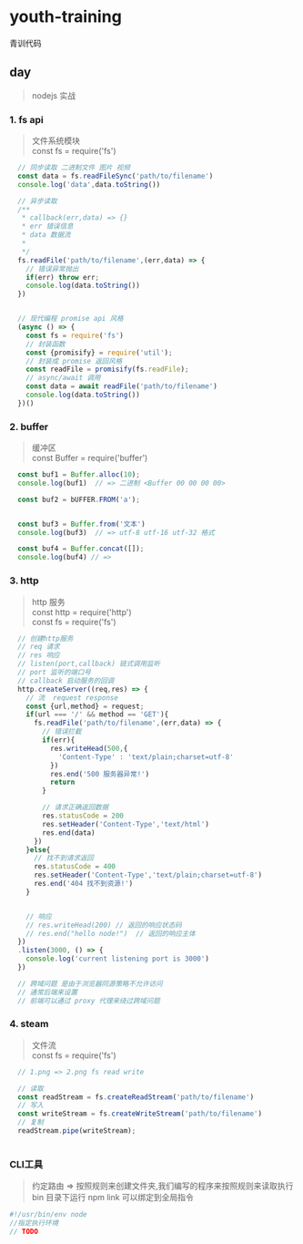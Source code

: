 # youth-training
青训代码

## day 
> nodejs 实战

### 1. fs api
> 文件系统模块  
> const fs = require('fs')
```js
  // 同步读取 二进制文件 图片 视频  
  const data = fs.readFileSync('path/to/filename')
  console.log('data',data.toString())

  // 异步读取
  /**
   * callback(err,data) => {}
   * err 错误信息
   * data 数据流
   * 
   */
  fs.readFile('path/to/filename',(err,data) => {
    // 错误异常抛出
    if(err) throw err;
    console.log(data.toString())
  })


  // 现代编程 promise api 风格
  (async () => {
    const fs = require('fs')
    // 封装函数
    const {promisify} = require('util');
    // 封装成 promise 返回风格
    const readFile = promisify(fs.readFile);
    // async/await 调用
    const data = await readFile('path/to/filename')
    console.log(data.toString())
  })()
```

### 2. buffer 
> 缓冲区  
> const Buffer = require('buffer')
```js
  const buf1 = Buffer.alloc(10);
  console.log(buf1)  // => 二进制 <Buffer 00 00 00 00>

  const buf2 = bUFFER.FROM('a');


  const buf3 = Buffer.from('文本')
  console.log(buf3)  // => utf-8 utf-16 utf-32 格式

  const buf4 = Buffer.concat([]);
  console.log(buf4) // => 


```

### 3. http 
> http 服务  
> const http = require('http')  
> const fs = require('fs')
```js
  // 创建http服务
  // req 请求
  // res 响应
  // listen(port,callback) 链式调用监听 
  // port 监听的端口号
  // callback 启动服务的回调
  http.createServer((req,res) => {
    // 流  request response
    const {url,method} = request;
    if(url === '/' && method == 'GET'){
      fs.readFile('path/to/filename',(err,data) => {
        // 错误拦截
        if(err){
          res.writeHead(500,{
            'Content-Type' : 'text/plain;charset=utf-8'
          })
          res.end('500 服务器异常!')
          return
        }

        // 请求正确返回数据
        res.statusCode = 200
        res.setHeader('Content-Type','text/html')
        res.end(data)
      })
    }else{
      // 找不到请求返回
      res.statusCode = 400
      res.setHeader('Content-Type','text/plain;charset=utf-8')
      res.end('404 找不到资源!')
    }


    // 响应
    // res.writeHead(200) // 返回的响应状态码
    // res.end("hello node!")  // 返回的响应主体
  })
  .listen(3000, () => {
    console.log('current listening port is 3000')
  })

  // 跨域问题 是由于浏览器同源策略不允许访问
  // 通常后端来设置 
  // 前端可以通过 proxy 代理来绕过跨域问题
```


### 4. steam
> 文件流  
> const fs = require('fs')
```js
  // 1.png => 2.png fs read write 

  // 读取 
  const readStream = fs.createReadStream('path/to/filename')
  // 写入
  const writeStream = fs.createWriteStream('path/to/filename')
  // 复制
  readStream.pipe(writeStream);
  
```

### CLI工具
> 约定路由 => 按照规则来创建文件夹,我们编写的程序来按照规则来读取执行  
> bin 目录下运行 npm link 可以绑定到全局指令
```js
#!/usr/bin/env node
//指定执行环境
// TODO 

```